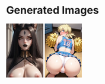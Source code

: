 # Generated Images



<img src="2025_10_16_01_thumb.webp" width="100"/> <img src="2025_10_16_02_thumb.webp" width="100"/>